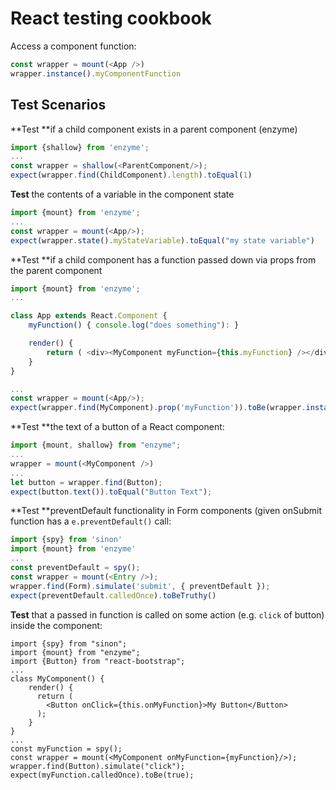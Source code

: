 # React testing cookbook

Access a component function:

```javascript
const wrapper = mount(<App />)
wrapper.instance().myComponentFunction
```

## Test Scenarios

**Test **if a child component exists in a parent component \(enzyme\)

```js
import {shallow} from 'enzyme';
...
const wrapper = shallow(<ParentComponent/>);
expect(wrapper.find(ChildComponent).length).toEqual(1)
```

**Test** the contents of a variable in the component state

```js
import {mount} from 'enzyme';
...
const wrapper = mount(<App/>);
expect(wrapper.state().myStateVariable).toEqual("my state variable")
```

**Test **if a child component has a function passed down via props from the parent component

```js
import {mount} from 'enzyme';
...

class App extends React.Component {
    myFunction() { console.log("does something"): }

    render() {
        return ( <div><MyComponent myFunction={this.myFunction} /></div> )
    }
}

...
const wrapper = mount(<App/>);
expect(wrapper.find(MyComponent).prop('myFunction')).toBe(wrapper.instance().myFunction)
```

**Test **the text of a button of a React component:

```javascript
import {mount, shallow} from "enzyme";
...
wrapper = mount(<MyComponent />)
...
let button = wrapper.find(Button);
expect(button.text()).toEqual("Button Text");
```

**Test **preventDefault functionality in Form components \(given onSubmit function has a `e.preventDefault()` call:

```js
import {spy} from 'sinon'
import {mount} from 'enzyme'
...
const preventDefault = spy();
const wrapper = mount(<Entry />);
wrapper.find(Form).simulate('submit', { preventDefault });
expect(preventDefault.calledOnce).toBeTruthy()
```

**Test** that a passed in function is called on some action \(e.g. `click` of button\) inside the component:

```
import {spy} from "sinon";
import {mount} from "enzyme";
import {Button} from "react-bootstrap";
...
class MyComponent() {
    render() {
      return (
        <Button onClick={this.onMyFunction}>My Button</Button>
      );
    }
}
...
const myFunction = spy();
const wrapper = mount(<MyComponent onMyFunction={myFunction}/>);
wrapper.find(Button).simulate("click");
expect(myFunction.calledOnce).toBe(true);
```



